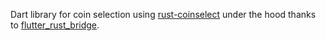 Dart library for coin selection using [rust-coinselect](https://github.com/citadel-tech/rust-coinselect) under the hood thanks to [flutter_rust_bridge](https://github.com/fzyzcjy/flutter_rust_bridge).
